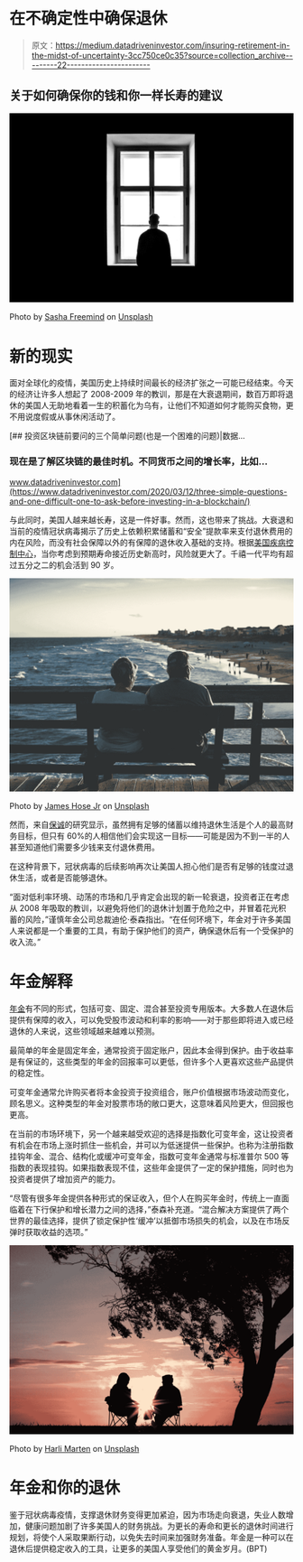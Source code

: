 # 在不确定性中确保退休

> 原文：<https://medium.datadriveninvestor.com/insuring-retirement-in-the-midst-of-uncertainty-3cc750ce0c35?source=collection_archive---------22----------------------->

## 关于如何确保你的钱和你一样长寿的建议

![](img/f925dbd4304dfb676b05cb93a3b0ffdc.png)

Photo by [Sasha Freemind](https://unsplash.com/@sashafreemind?utm_source=medium&utm_medium=referral) on [Unsplash](https://unsplash.com?utm_source=medium&utm_medium=referral)

# 新的现实

面对全球化的疫情，美国历史上持续时间最长的经济扩张之一可能已经结束。今天的经济让许多人想起了 2008-2009 年的教训，那是在大衰退期间，数百万即将退休的美国人无助地看着一生的积蓄化为乌有，让他们不知道如何才能购买食物，更不用说度假或从事休闲活动了。

[](https://www.datadriveninvestor.com/2020/03/12/three-simple-questions-and-one-difficult-one-to-ask-before-investing-in-a-blockchain/) [## 投资区块链前要问的三个简单问题(也是一个困难的问题)|数据…

### 现在是了解区块链的最佳时机。不同货币之间的增长率，比如…

www.datadriveninvestor.com](https://www.datadriveninvestor.com/2020/03/12/three-simple-questions-and-one-difficult-one-to-ask-before-investing-in-a-blockchain/) 

与此同时，美国人越来越长寿，这是一件好事。然而，这也带来了挑战。大衰退和当前的疫情冠状病毒揭示了历史上依赖积累储蓄和“安全”提款率来支付退休费用的内在风险，而没有社会保障以外的有保障的退休收入基础的支持。根据[美国疾病控制中心](https://www.cdc.gov/)，当你考虑到预期寿命接近历史新高时，风险就更大了。千禧一代平均有超过五分之二的机会活到 90 岁。

![](img/5bd949f27f2d0d5adc38be9be041ecd7.png)

Photo by [James Hose Jr](https://unsplash.com/@jameshosejr?utm_source=medium&utm_medium=referral) on [Unsplash](https://unsplash.com?utm_source=medium&utm_medium=referral)

然而，来自[保诚](https://www.prudential.com/)的研究显示，虽然拥有足够的储蓄以维持退休生活是个人的最高财务目标，但只有 60%的人相信他们会实现这一目标——可能是因为不到一半的人甚至知道他们需要多少钱来支付退休费用。

在这种背景下，冠状病毒的后续影响再次让美国人担心他们是否有足够的钱度过退休生活，或者是否能够退休。

“面对低利率环境、动荡的市场和几乎肯定会出现的新一轮衰退，投资者正在考虑从 2008 年吸取的教训，以避免将他们的退休计划置于危险之中，并冒着花光积蓄的风险，”谨慎年金公司总裁迪伦·泰森指出。“在任何环境下，年金对于许多美国人来说都是一个重要的工具，有助于保护他们的资产，确保退休后有一个受保护的收入流。”

# 年金解释

[年金](https://www.investopedia.com/investing/overview-of-annuities/)有不同的形式，包括可变、固定、混合甚至投资专用版本。大多数人在退休后提供有保障的收入，可以免受股市波动和利率的影响——对于那些即将进入或已经退休的人来说，这些领域越来越难以预测。

最简单的年金是固定年金，通常投资于固定账户，因此本金得到保护。由于收益率是有保证的，这些类型的年金的回报率可以更低，但许多个人更喜欢这些产品提供的稳定性。

可变年金通常允许购买者将本金投资于投资组合，账户价值根据市场波动而变化，顾名思义。这种类型的年金对股票市场的敞口更大，这意味着风险更大，但回报也更高。

在当前的市场环境下，另一个越来越受欢迎的选择是指数化可变年金，这让投资者有机会在市场上涨时抓住一些机会，并可以为低迷提供一些保护。也称为注册指数挂钩年金、混合、结构化或缓冲可变年金，指数可变年金通常与标准普尔 500 等指数的表现挂钩。如果指数表现不佳，这些年金提供了一定的保护措施，同时也为投资者提供了增加资产的能力。

“尽管有很多年金提供各种形式的保证收入，但个人在购买年金时，传统上一直面临着在下行保护和增长潜力之间的选择，”泰森补充道。“混合解决方案提供了两个世界的最佳选择，提供了锁定保护性‘缓冲’以抵御市场损失的机会，以及在市场反弹时获取收益的选项。”

![](img/46af912cfd8e5937dbff638de6497b4d.png)

Photo by [Harli Marten](https://unsplash.com/@harlimarten?utm_source=medium&utm_medium=referral) on [Unsplash](https://unsplash.com?utm_source=medium&utm_medium=referral)

# 年金和你的退休

鉴于冠状病毒疫情，支撑退休财务变得更加紧迫，因为市场走向衰退，失业人数增加，健康问题加剧了许多美国人的财务挑战。为更长的寿命和更长的退休时间进行规划，将使个人采取果断行动，以免失去时间来加强财务准备。年金是一种可以在退休后提供稳定收入的工具，让更多的美国人享受他们的黄金岁月。(BPT)